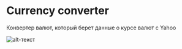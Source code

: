 # Currency converter
Конвертер валют, который берет данные о курсе валют с Yahoo 

![alt-текст](https://pp.userapi.com/c837428/v837428615/6864f/tEfDIWcjGjQ.jpg)
